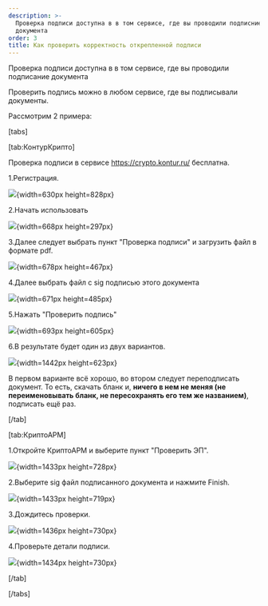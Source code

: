 ```yaml
---
description: >-
  Проверка подписи доступна в в том сервисе, где вы проводили подписние
  документа
order: 3
title: Как проверить корректность открепленной подписи
---
```


Проверка подписи доступна в в том сервисе, где вы проводили подписание документа

Проверить подпись можно в любом сервисе, где вы подписывали документы.

Рассмотрим 2 примера:

[tabs]

[tab:КонтурКрипто]

Проверка подписи в сервисе <https://crypto.kontur.ru/> бесплатна.

1\.Регистрация.

![](./kak-proverit-korrektnost-otkreplennoi-podpisi.jpeg){width=630px height=828px}

2\.Начать использовать

![](./kak-proverit-korrektnost-otkreplennoi-podpisi-2.jpeg){width=668px height=297px}

3\.Далее следует выбрать пункт "Проверка подписи" и загрузить файл в формате pdf.

![](./kak-proverit-korrektnost-otkreplennoi-podpisi-3.jpeg){width=678px height=467px}

4\.Далее выбрать файл с sig подписью этого документа

![](./kak-proverit-korrektnost-otkreplennoi-podpisi-4.jpeg){width=671px height=485px}

5\.Нажать "Проверить подпись"

![](./kak-proverit-korrektnost-otkreplennoi-podpisi-5.jpeg){width=693px height=605px}

6\.В результате будет один из двух вариантов.

![](./kak-proverit-korrektnost-otkreplennoi-podpisi-6.jpeg){width=1442px height=623px}

В первом варианте всё хорошо, во втором следует переподписать документ. То есть, скачать бланк и, **ничего в нем не меняя (не переименовывать бланк, не пересохранять его тем же названием)**, подписать ещё раз.

[/tab]

[tab:КриптоАРМ]

1\.Откройте КриптоАРМ и выберите пункт "Проверить ЭП".

![](./kak-proverit-korrektnost-otkreplennoi-podpisi-7.jpeg){width=1433px height=728px}

2\.Выберите sig файл подписанного документа и нажмите Finish.

![](./kak-proverit-korrektnost-otkreplennoi-podpisi-8.jpeg){width=1433px height=719px}

3\.Дождитесь проверки.

![](./kak-proverit-korrektnost-otkreplennoi-podpisi-9.jpeg){width=1436px height=730px}

4\.Проверьте детали подписи.

![](./kak-proverit-korrektnost-otkreplennoi-podpisi-10.jpeg){width=1434px height=730px}

[/tab]

[/tabs]